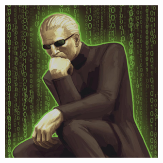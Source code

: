 ![1n73r3571n9](https://raw.githubusercontent.com/techieforfun/techieforfun/main/m47r1x%207h1nk3r.jpg)
